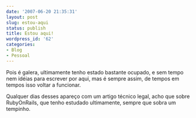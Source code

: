```yaml
---
date: '2007-06-20 21:35:31'
layout: post
slug: estou-aqui
status: publish
title: Estou aqui!
wordpress_id: '62'
categories:
- Blog
- Pessoal
---
```


Pois é galera, ultimamente tenho estado bastante ocupado, e sem tempo nem idéias para escrever por aqui, mas é sempre assim, de tempos em tempos isso voltar a funcionar.

Qualquer  dias desses apareço com um artigo técnico legal, acho que sobre RubyOnRails, que tenho estudado ultimamente, sempre que sobra um tempinho.
